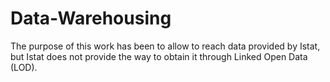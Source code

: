 # Data-Warehousing
The purpose of this work has been to allow to reach data provided by Istat, but Istat does not provide the way to obtain it through Linked Open Data (LOD).
